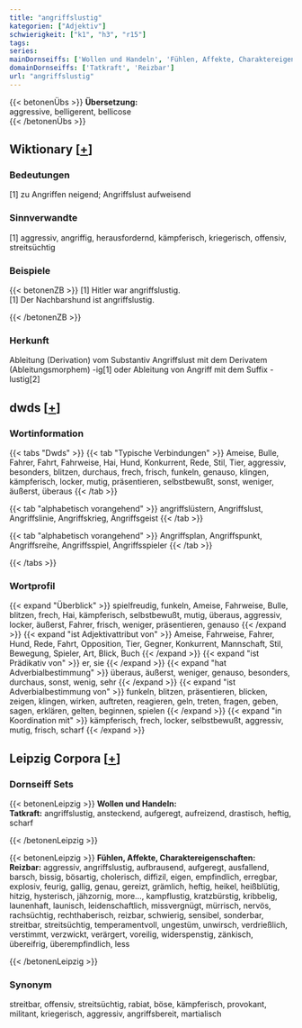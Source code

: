```yaml
---
title: "angriffslustig"
kategorien: ["Adjektiv"]
schwierigkeit: ["k1", "h3", "r15"]
tags:
series:
mainDornseiffs: ['Wollen und Handeln', 'Fühlen, Affekte, Charaktereigenschaften']
domainDornseiffs: ['Tatkraft', 'Reizbar']
url: "angriffslustig"
---
```


{{< betonenÜbs >}}
**Übersetzung:**  
aggressive, belligerent, bellicose  
{{< /betonenÜbs >}}

## Wiktionary [[+](https://de.wiktionary.org/wiki/angriffslustig)]

### Bedeutungen
[1] zu Angriffen neigend; Angriffslust aufweisend  

### Sinnverwandte
[1] aggressiv, angriffig, herausfordernd, kämpferisch, kriegerisch, offensiv, streitsüchtig  

### Beispiele
{{< betonenZB >}}
[1] Hitler war angriffslustig.  
[1] Der Nachbarshund ist angriffslustig.  

{{< /betonenZB >}}
### Herkunft
Ableitung (Derivation) vom Substantiv Angriffslust mit dem Derivatem (Ableitungsmorphem) -ig[1] oder Ableitung von Angriff mit dem Suffix -lustig[2]  



## dwds [[+](https://www.dwds.de/wb/angriffslustig)]

### Wortinformation
{{< tabs "Dwds" >}}
{{< tab "Typische Verbindungen" >}}
Ameise, Bulle, Fahrer, Fahrt, Fahrweise, Hai, Hund, Konkurrent, Rede, Stil, Tier, aggressiv, besonders, blitzen, durchaus, frech, frisch, funkeln, genauso, klingen, kämpferisch, locker, mutig, präsentieren, selbstbewußt, sonst, weniger, äußerst, überaus
{{< /tab >}}

{{< tab "alphabetisch vorangehend" >}}
angriffslüstern, Angriffslust, Angriffslinie, Angriffskrieg, Angriffsgeist
{{< /tab >}}

{{< tab "alphabetisch vorangehend" >}}
Angriffsplan, Angriffspunkt, Angriffsreihe, Angriffsspiel, Angriffsspieler
{{< /tab >}}

{{< /tabs >}}

### Wortprofil
{{< expand "Überblick" >}} spielfreudig, funkeln, Ameise, Fahrweise, Bulle, blitzen, frech, Hai, kämpferisch, selbstbewußt, mutig, überaus, aggressiv, locker, äußerst, Fahrer, frisch, weniger, präsentieren, genauso {{< /expand >}}
{{< expand "ist Adjektivattribut von" >}} Ameise, Fahrweise, Fahrer, Hund, Rede, Fahrt, Opposition, Tier, Gegner, Konkurrent, Mannschaft, Stil, Bewegung, Spieler, Art, Blick, Buch {{< /expand >}}
{{< expand "ist Prädikativ von" >}} er, sie {{< /expand >}}
{{< expand "hat Adverbialbestimmung" >}} überaus, äußerst, weniger, genauso, besonders, durchaus, sonst, wenig, sehr {{< /expand >}}
{{< expand "ist Adverbialbestimmung von" >}} funkeln, blitzen, präsentieren, blicken, zeigen, klingen, wirken, auftreten, reagieren, geln, treten, fragen, geben, sagen, erklären, gelten, beginnen, spielen {{< /expand >}}
{{< expand "in Koordination mit" >}} kämpferisch, frech, locker, selbstbewußt, aggressiv, mutig, frisch, scharf {{< /expand >}}

## Leipzig Corpora [[+](https://corpora.uni-leipzig.de/en/res?word=angriffslustig&corpusId=deu_newscrawl-public_2018)]

### Dornseiff Sets
{{< betonenLeipzig >}}
**Wollen und Handeln:**  
**Tatkraft:** angriffslustig, ansteckend, aufgeregt, aufreizend, drastisch, heftig, scharf  

{{< /betonenLeipzig >}}


{{< betonenLeipzig >}}
**Fühlen, Affekte, Charaktereigenschaften:**  
**Reizbar:** aggressiv, angriffslustig, aufbrausend, aufgeregt, ausfallend, barsch, bissig, bösartig, cholerisch, diffizil, eigen, empfindlich, erregbar, explosiv, feurig, gallig, genau, gereizt, grämlich, heftig, heikel, heißblütig, hitzig, hysterisch, jähzornig, more..., kampflustig, kratzbürstig, kribbelig, launenhaft, launisch, leidenschaftlich, missvergnügt, mürrisch, nervös, rachsüchtig, rechthaberisch, reizbar, schwierig, sensibel, sonderbar, streitbar, streitsüchtig, temperamentvoll, ungestüm, unwirsch, verdrießlich, verstimmt, verzwickt, verärgert, voreilig, widerspenstig, zänkisch, übereifrig, überempfindlich, less  

{{< /betonenLeipzig >}}

### Synonym
streitbar, offensiv, streitsüchtig, rabiat, böse, kämpferisch, provokant, militant, kriegerisch, aggressiv, angriffsbereit, martialisch

